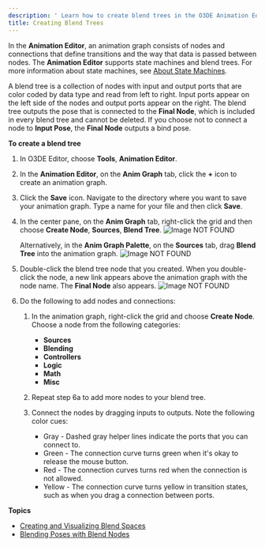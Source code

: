 ```yaml
---
description: ' Learn how to create blend trees in the O3DE Animation Editor. '
title: Creating Blend Trees
---
```



In the **Animation Editor**, an animation graph consists of nodes and connections that define transitions and the way that data is passed between nodes. The **Animation Editor** supports state machines and blend trees. For more information about state machines, see [About State Machines](/docs/userguide/animation/character-editor/concepts-and-terms#understanding-state-machines).

A blend tree is a collection of nodes with input and output ports that are color coded by data type and read from left to right. Input ports appear on the left side of the nodes and output ports appear on the right. The blend tree outputs the pose that is connected to the **Final Node**, which is included in every blend tree and cannot be deleted. If you choose not to connect a node to **Input Pose**, the **Final Node** outputs a bind pose.

**To create a blend tree**

1. In O3DE Editor, choose **Tools**, **Animation Editor**.

1. In the **Animation Editor**, on the **Anim Graph** tab, click the **+** icon to create an animation graph.

1. Click the **Save** icon. Navigate to the directory where you want to save your animation graph. Type a name for your file and then click **Save**.

1. In the center pane, on the **Anim Graph** tab, right-click the grid and then choose **Create Node**, **Sources**, **Blend Tree**.
![Image NOT FOUND](/images/user-guide/actor-animation/anim-graph-blend-tree-node.png)

   Alternatively, in the **Anim Graph Palette**, on the **Sources** tab, drag **Blend Tree** into the animation graph.
![Image NOT FOUND](/images/user-guide/actor-animation/anim-graph-palette-blend-tree-node.png)

1. Double-click the blend tree node that you created. When you double-click the node, a new link appears above the animation graph with the node name. The **Final Node** also appears.
![Image NOT FOUND](/images/user-guide/actor-animation/anim-graph-node-path.png)

1. Do the following to add nodes and connections:

   1. In the animation graph, right-click the grid and choose **Create Node**. Choose a node from the following categories:
      + **Sources**
      + **Blending**
      + **Controllers**
      + **Logic**
      + **Math**
      + **Misc**

   1. Repeat step 6a to add more nodes to your blend tree.

   1. Connect the nodes by dragging inputs to outputs. Note the following color cues:
      + Gray - Dashed gray helper lines indicate the ports that you can connect to.
      + Green - The connection curve turns green when it's okay to release the mouse button.
      + Red - The connection curves turns red when the connection is not allowed.
      + Yellow - The connection curve turns yellow in transition states, such as when you drag a connection between ports.

**Topics**
+ [Creating and Visualizing Blend Spaces](/docs/user-guide/visualization/animation/animation-editor/blend-spaces.md)
+ [Blending Poses with Blend Nodes](/docs/user-guide/visualization/animation/animation-editor/blending-poses.md)
